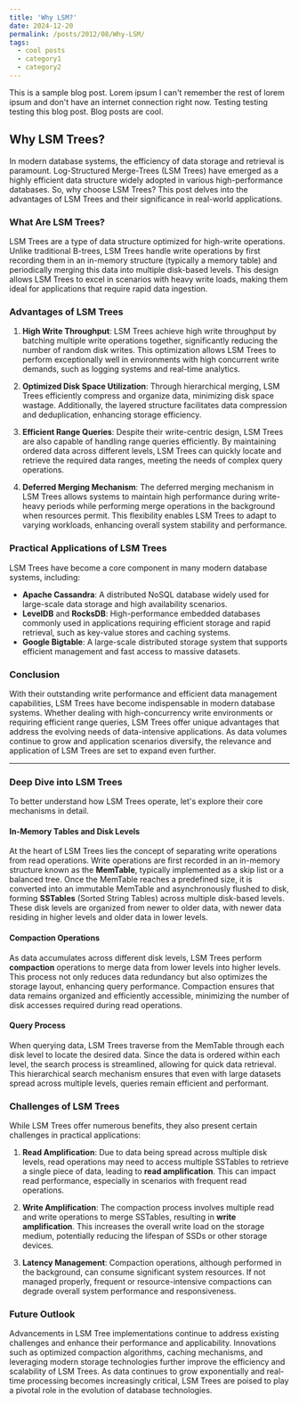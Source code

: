 ```yaml
---
title: 'Why LSM?'
date: 2024-12-20
permalink: /posts/2012/08/Why-LSM/
tags:
  - cool posts
  - category1
  - category2
---
```


This is a sample blog post. Lorem ipsum I can't remember the rest of lorem ipsum and don't have an internet connection right now. Testing testing testing this blog post. Blog posts are cool.



## Why LSM Trees?

In modern database systems, the efficiency of data storage and retrieval is paramount. Log-Structured Merge-Trees (LSM Trees) have emerged as a highly efficient data structure widely adopted in various high-performance databases. So, why choose LSM Trees? This post delves into the advantages of LSM Trees and their significance in real-world applications.

### What Are LSM Trees?

LSM Trees are a type of data structure optimized for high-write operations. Unlike traditional B-trees, LSM Trees handle write operations by first recording them in an in-memory structure (typically a memory table) and periodically merging this data into multiple disk-based levels. This design allows LSM Trees to excel in scenarios with heavy write loads, making them ideal for applications that require rapid data ingestion.

### Advantages of LSM Trees

1. **High Write Throughput**:
   LSM Trees achieve high write throughput by batching multiple write operations together, significantly reducing the number of random disk writes. This optimization allows LSM Trees to perform exceptionally well in environments with high concurrent write demands, such as logging systems and real-time analytics.

2. **Optimized Disk Space Utilization**:
   Through hierarchical merging, LSM Trees efficiently compress and organize data, minimizing disk space wastage. Additionally, the layered structure facilitates data compression and deduplication, enhancing storage efficiency.

3. **Efficient Range Queries**:
   Despite their write-centric design, LSM Trees are also capable of handling range queries efficiently. By maintaining ordered data across different levels, LSM Trees can quickly locate and retrieve the required data ranges, meeting the needs of complex query operations.

4. **Deferred Merging Mechanism**:
   The deferred merging mechanism in LSM Trees allows systems to maintain high performance during write-heavy periods while performing merge operations in the background when resources permit. This flexibility enables LSM Trees to adapt to varying workloads, enhancing overall system stability and performance.

### Practical Applications of LSM Trees

LSM Trees have become a core component in many modern database systems, including:

- **Apache Cassandra**: A distributed NoSQL database widely used for large-scale data storage and high availability scenarios.
- **LevelDB** and **RocksDB**: High-performance embedded databases commonly used in applications requiring efficient storage and rapid retrieval, such as key-value stores and caching systems.
- **Google Bigtable**: A large-scale distributed storage system that supports efficient management and fast access to massive datasets.

### Conclusion

With their outstanding write performance and efficient data management capabilities, LSM Trees have become indispensable in modern database systems. Whether dealing with high-concurrency write environments or requiring efficient range queries, LSM Trees offer unique advantages that address the evolving needs of data-intensive applications. As data volumes continue to grow and application scenarios diversify, the relevance and application of LSM Trees are set to expand even further.

---

### Deep Dive into LSM Trees

To better understand how LSM Trees operate, let's explore their core mechanisms in detail.

#### In-Memory Tables and Disk Levels

At the heart of LSM Trees lies the concept of separating write operations from read operations. Write operations are first recorded in an in-memory structure known as the **MemTable**, typically implemented as a skip list or a balanced tree. Once the MemTable reaches a predefined size, it is converted into an immutable MemTable and asynchronously flushed to disk, forming **SSTables** (Sorted String Tables) across multiple disk-based levels. These disk levels are organized from newer to older data, with newer data residing in higher levels and older data in lower levels.

#### Compaction Operations

As data accumulates across different disk levels, LSM Trees perform **compaction** operations to merge data from lower levels into higher levels. This process not only reduces data redundancy but also optimizes the storage layout, enhancing query performance. Compaction ensures that data remains organized and efficiently accessible, minimizing the number of disk accesses required during read operations.

#### Query Process

When querying data, LSM Trees traverse from the MemTable through each disk level to locate the desired data. Since the data is ordered within each level, the search process is streamlined, allowing for quick data retrieval. This hierarchical search mechanism ensures that even with large datasets spread across multiple levels, queries remain efficient and performant.

### Challenges of LSM Trees

While LSM Trees offer numerous benefits, they also present certain challenges in practical applications:

1. **Read Amplification**:
   Due to data being spread across multiple disk levels, read operations may need to access multiple SSTables to retrieve a single piece of data, leading to **read amplification**. This can impact read performance, especially in scenarios with frequent read operations.

2. **Write Amplification**:
   The compaction process involves multiple read and write operations to merge SSTables, resulting in **write amplification**. This increases the overall write load on the storage medium, potentially reducing the lifespan of SSDs or other storage devices.

3. **Latency Management**:
   Compaction operations, although performed in the background, can consume significant system resources. If not managed properly, frequent or resource-intensive compactions can degrade overall system performance and responsiveness.

### Future Outlook

Advancements in LSM Tree implementations continue to address existing challenges and enhance their performance and applicability. Innovations such as optimized compaction algorithms, caching mechanisms, and leveraging modern storage technologies further improve the efficiency and scalability of LSM Trees. As data continues to grow exponentially and real-time processing becomes increasingly critical, LSM Trees are poised to play a pivotal role in the evolution of database technologies.
